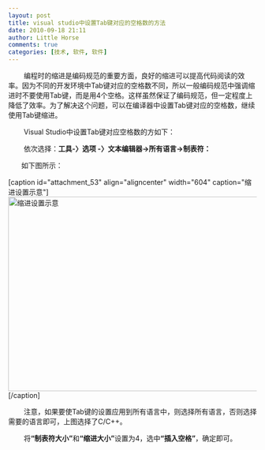 ```yaml
---
layout: post
title: visual studio中设置Tab键对应的空格数的方法
date: 2010-09-18 21:11
author: Little Horse
comments: true
categories: [技术, 软件, 软件]
---
```

        编程时的缩进是编码规范的重要方面，良好的缩进可以提高代码阅读的效率。因为不同的开发环境中Tab键对应的空格数不同，所以一般编码规范中强调缩进时不要使用Tab键，而是用4个空格。这样虽然保证了编码规范，但一定程度上降低了效率。为了解决这个问题，可以在编译器中设置Tab键对应的空格数，继续使用Tab键缩进。

        Visual Studio中设置Tab键对应空格数的方如下：

        依次选择：<strong>工具-〉选项 -〉文本编辑器-&gt;所有语言-&gt;制表符：</strong>

<strong>        </strong>如下图所示：
<p style="text-align: center;">
<p style="text-align: center;">

[caption id="attachment_53" align="aligncenter" width="604" caption="缩进设置示意"]<a href="http://manan.org/images/wp/2010/09/Indentation1.png"><img class="size-full wp-image-53  " title="Indentation" src="http://manan.org/images/wp/2010/09/Indentation1.png" alt="缩进设置示意" width="604" height="394" /></a>[/caption]

</p>
        注意，如果要使Tab键的设置应用到所有语言中，则选择所有语言，否则选择需要的语言即可，上图选择了C/C++。

        将<strong>“制表符大小”</strong>和<strong>“缩进大小”</strong>设置为4，选中<strong>“插入空格”</strong>，确定即可。<strong>        </strong>
